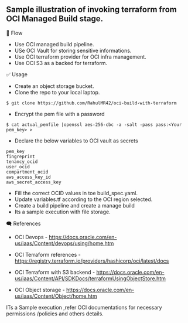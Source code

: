 Sample illustration of invoking terraform from OCI Managed Build stage.
------------
🎌 Flow 

- Use OCI managed build pipeline.
- USe OCI Vault for storing sensitive informations.
- Use OCI terraform provider for OCI infra management.
- Use OCI S3 as a backed for terraform.

✅ Usage

- Create an object storage bucket.
- Clone the repo to your local laptop.

```
$ git clone https://github.com/RahulMR42/oci-build-with-terraform
```

- Encrypt the pem file with a password

```
$ cat actual_pemfile |openssl aes-256-cbc -a -salt -pass pass:<Your pem_key> >
```
- Declare the below variables to OCI vault as secrets

```
pem_key
fingreprint
tenancy_ocid
user_ocid
compartment_ocid
aws_access_key_id
aws_secret_access_key
```

- Fill the correct OCID values in toe build_spec.yaml.
- Update variables.tf according to the OCI region selected.
- Create a build pipeline and create a manage build 
- Its a sample execution with file storage.

🗨️ References

- OCI Devops  - https://docs.oracle.com/en-us/iaas/Content/devops/using/home.htm

- OCI Terraform references - https://registry.terraform.io/providers/hashicorp/oci/latest/docs

- OCI Terraform with S3 backend - https://docs.oracle.com/en-us/iaas/Content/API/SDKDocs/terraformUsingObjectStore.htm

- OCI Object storage - https://docs.oracle.com/en-us/iaas/Content/Object/home.htm


ITs a Sample execution ,refer OCI documentations for necessary permissions /policies and others details.